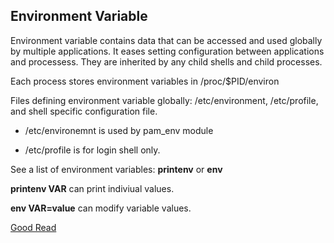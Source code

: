 ## Environment Variable ##

Environment variable contains data that can be accessed and used globally by multiple applications. It eases setting configuration between applications and processess. 
They are inherited by any child shells and child processes.

Each process stores environment variables in /proc/$PID/environ  

Files defining environment variable globally: /etc/environment, /etc/profile, and shell specific configuration file.  

* /etc/environemnt is used by pam_env module

* /etc/profile is for login shell only. 

See a list of environment variables:  **printenv** or **env**   

**printenv  VAR**  can print indiviual values.

**env  VAR=value** can modify variable values.

[Good Read](https://www.digitalocean.com/community/tutorials/how-to-read-and-set-environmental-and-shell-variables-on-a-linux-vps)
